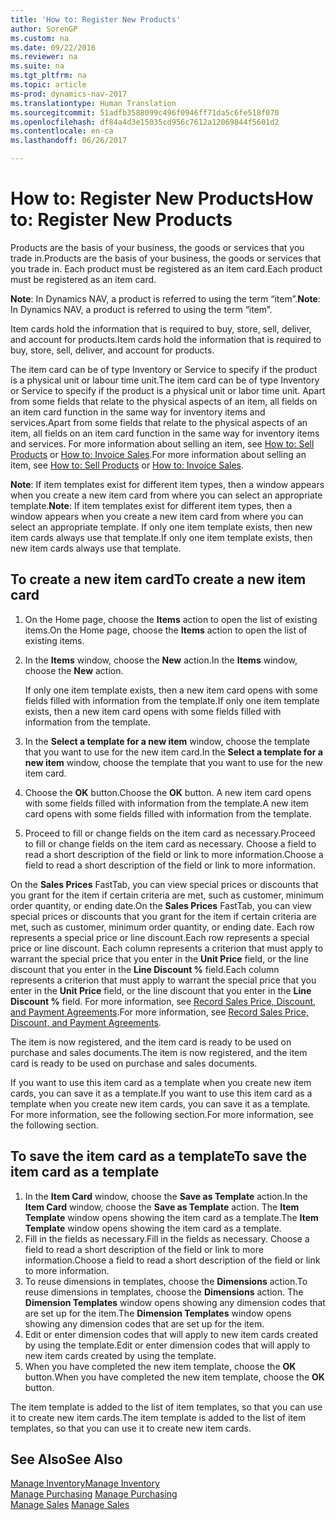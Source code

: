 ```yaml
---
title: 'How to: Register New Products'
author: SorenGP
ms.custom: na
ms.date: 09/22/2016
ms.reviewer: na
ms.suite: na
ms.tgt_pltfrm: na
ms.topic: article
ms-prod: dynamics-nav-2017
ms.translationtype: Human Translation
ms.sourcegitcommit: 51adfb3588099c496f0946ff71da5c6fe518f070
ms.openlocfilehash: df84a4d3e15035cd956c7612a12069844f5601d2
ms.contentlocale: en-ca
ms.lasthandoff: 06/26/2017

---
```


# <a name="how-to-register-new-products"></a><span data-ttu-id="356ab-102">How to: Register New Products</span><span class="sxs-lookup"><span data-stu-id="356ab-102">How to: Register New Products</span></span>

<span data-ttu-id="356ab-103">Products are the basis of your business, the goods or services that you trade in.</span><span class="sxs-lookup"><span data-stu-id="356ab-103">Products are the basis of your business, the goods or services that you trade in.</span></span> <span data-ttu-id="356ab-104">Each product must be registered as an item card.</span><span class="sxs-lookup"><span data-stu-id="356ab-104">Each product must be registered as an item card.</span></span>

<span data-ttu-id="356ab-105">**Note**: In Dynamics NAV, a product is referred to using the term “item”.</span><span class="sxs-lookup"><span data-stu-id="356ab-105">**Note**: In Dynamics NAV, a product is referred to using the term “item”.</span></span>

<span data-ttu-id="356ab-106">Item cards hold the information that is required to buy, store, sell, deliver, and account for products.</span><span class="sxs-lookup"><span data-stu-id="356ab-106">Item cards hold the information that is required to buy, store, sell, deliver, and account for products.</span></span>

<span data-ttu-id="356ab-107">The item card can be of type Inventory or Service to specify if the product is a physical unit or labour time unit.</span><span class="sxs-lookup"><span data-stu-id="356ab-107">The item card can be of type Inventory or Service to specify if the product is a physical unit or labor time unit.</span></span> <span data-ttu-id="356ab-108">Apart from some fields that relate to the physical aspects of an item, all fields on an item card function in the same way for inventory items and services.</span><span class="sxs-lookup"><span data-stu-id="356ab-108">Apart from some fields that relate to the physical aspects of an item, all fields on an item card function in the same way for inventory items and services.</span></span> <span data-ttu-id="356ab-109">For more information about selling an item, see [How to: Sell Products](sales-how-sell-products.md) or [How to: Invoice Sales](sales-how-invoice-sales.md).</span><span class="sxs-lookup"><span data-stu-id="356ab-109">For more information about selling an item, see [How to: Sell Products](sales-how-sell-products.md) or [How to: Invoice Sales](sales-how-invoice-sales.md).</span></span>

<span data-ttu-id="356ab-110">**Note**: If item templates exist for different item types, then a window appears when you create a new item card from where you can select an appropriate template.</span><span class="sxs-lookup"><span data-stu-id="356ab-110">**Note**: If item templates exist for different item types, then a window appears when you create a new item card from where you can select an appropriate template.</span></span> <span data-ttu-id="356ab-111">If only one item template exists, then new item cards always use that template.</span><span class="sxs-lookup"><span data-stu-id="356ab-111">If only one item template exists, then new item cards always use that template.</span></span>

## <a name="to-create-a-new-item-card"></a><span data-ttu-id="356ab-112">To create a new item card</span><span class="sxs-lookup"><span data-stu-id="356ab-112">To create a new item card</span></span>
1. <span data-ttu-id="356ab-113">On the Home page, choose the **Items** action to open the list of existing items.</span><span class="sxs-lookup"><span data-stu-id="356ab-113">On the Home page, choose the **Items** action to open the list of existing items.</span></span>  
2. <span data-ttu-id="356ab-114">In the **Items** window, choose the **New** action.</span><span class="sxs-lookup"><span data-stu-id="356ab-114">In the **Items** window, choose the **New** action.</span></span>

    <span data-ttu-id="356ab-115">If only one item template exists, then a new item card opens with some fields filled with information from the template.</span><span class="sxs-lookup"><span data-stu-id="356ab-115">If only one item template exists, then a new item card opens with some fields filled with information from the template.</span></span>
3. <span data-ttu-id="356ab-116">In the **Select a template for a new item** window, choose the template that you want to use for the new item card.</span><span class="sxs-lookup"><span data-stu-id="356ab-116">In the **Select a template for a new item** window, choose the template that you want to use for the new item card.</span></span>
4. <span data-ttu-id="356ab-117">Choose the **OK** button.</span><span class="sxs-lookup"><span data-stu-id="356ab-117">Choose the **OK** button.</span></span> <span data-ttu-id="356ab-118">A new item card opens with some fields filled with information from the template.</span><span class="sxs-lookup"><span data-stu-id="356ab-118">A new item card opens with some fields filled with information from the template.</span></span>
5. <span data-ttu-id="356ab-119">Proceed to fill or change fields on the item card as necessary.</span><span class="sxs-lookup"><span data-stu-id="356ab-119">Proceed to fill or change fields on the item card as necessary.</span></span> <span data-ttu-id="356ab-120">Choose a field to read a short description of the field or link to more information.</span><span class="sxs-lookup"><span data-stu-id="356ab-120">Choose a field to read a short description of the field or link to more information.</span></span>

<span data-ttu-id="356ab-121">On the **Sales Prices** FastTab, you can view special prices or discounts that you grant for the item if certain criteria are met, such as customer, minimum order quantity, or ending date.</span><span class="sxs-lookup"><span data-stu-id="356ab-121">On the **Sales Prices** FastTab, you can view special prices or discounts that you grant for the item if certain criteria are met, such as customer, minimum order quantity, or ending date.</span></span> <span data-ttu-id="356ab-122">Each row represents a special price or line discount.</span><span class="sxs-lookup"><span data-stu-id="356ab-122">Each row represents a special price or line discount.</span></span> <span data-ttu-id="356ab-123">Each column represents a criterion that must apply to warrant the special price that you enter in the **Unit Price** field, or the line discount that you enter in the **Line Discount %** field.</span><span class="sxs-lookup"><span data-stu-id="356ab-123">Each column represents a criterion that must apply to warrant the special price that you enter in the **Unit Price** field, or the line discount that you enter in the **Line Discount %** field.</span></span> <span data-ttu-id="356ab-124">For more information, see [Record Sales Price, Discount, and Payment Agreements](sales-how-record-sales-price-discount-payment-agreements.md).</span><span class="sxs-lookup"><span data-stu-id="356ab-124">For more information, see [Record Sales Price, Discount, and Payment Agreements](sales-how-record-sales-price-discount-payment-agreements.md).</span></span>

<span data-ttu-id="356ab-125">The item is now registered, and the item card is ready to be used on purchase and sales documents.</span><span class="sxs-lookup"><span data-stu-id="356ab-125">The item is now registered, and the item card is ready to be used on purchase and sales documents.</span></span>

<span data-ttu-id="356ab-126">If you want to use this item card as a template when you create new item cards, you can save it as a template.</span><span class="sxs-lookup"><span data-stu-id="356ab-126">If you want to use this item card as a template when you create new item cards, you can save it as a template.</span></span> <span data-ttu-id="356ab-127">For more information, see the following section.</span><span class="sxs-lookup"><span data-stu-id="356ab-127">For more information, see the following section.</span></span>

## <a name="to-save-the-item-card-as-a-template"></a><span data-ttu-id="356ab-128">To save the item card as a template</span><span class="sxs-lookup"><span data-stu-id="356ab-128">To save the item card as a template</span></span>
1. <span data-ttu-id="356ab-129">In the **Item Card** window, choose the **Save as Template** action.</span><span class="sxs-lookup"><span data-stu-id="356ab-129">In the **Item Card** window, choose the **Save as Template** action.</span></span> <span data-ttu-id="356ab-130">The **Item Template** window opens showing the item card as a template.</span><span class="sxs-lookup"><span data-stu-id="356ab-130">The **Item Template** window opens showing the item card as a template.</span></span>
2. <span data-ttu-id="356ab-131">Fill in the fields as necessary.</span><span class="sxs-lookup"><span data-stu-id="356ab-131">Fill in the fields as necessary.</span></span> <span data-ttu-id="356ab-132">Choose a field to read a short description of the field or link to more information.</span><span class="sxs-lookup"><span data-stu-id="356ab-132">Choose a field to read a short description of the field or link to more information.</span></span>
3. <span data-ttu-id="356ab-133">To reuse dimensions in templates, choose the **Dimensions** action.</span><span class="sxs-lookup"><span data-stu-id="356ab-133">To reuse dimensions in templates, choose the **Dimensions** action.</span></span> <span data-ttu-id="356ab-134">The **Dimension Templates** window opens showing any dimension codes that are set up for the item.</span><span class="sxs-lookup"><span data-stu-id="356ab-134">The **Dimension Templates** window opens showing any dimension codes that are set up for the item.</span></span>
4. <span data-ttu-id="356ab-135">Edit or enter dimension codes that will apply to new item cards created by using the template.</span><span class="sxs-lookup"><span data-stu-id="356ab-135">Edit or enter dimension codes that will apply to new item cards created by using the template.</span></span>
5. <span data-ttu-id="356ab-136">When you have completed the new item template, choose the **OK** button.</span><span class="sxs-lookup"><span data-stu-id="356ab-136">When you have completed the new item template, choose the **OK** button.</span></span>

<span data-ttu-id="356ab-137">The item template is added to the list of item templates, so that you can use it to create new item cards.</span><span class="sxs-lookup"><span data-stu-id="356ab-137">The item template is added to the list of item templates, so that you can use it to create new item cards.</span></span>

## <a name="see-also"></a><span data-ttu-id="356ab-138">See Also</span><span class="sxs-lookup"><span data-stu-id="356ab-138">See Also</span></span>
  [<span data-ttu-id="356ab-139">Manage Inventory</span><span class="sxs-lookup"><span data-stu-id="356ab-139">Manage Inventory</span></span>](inventory-manage-inventory.md)  
<span data-ttu-id="356ab-140">  [Manage Purchasing](purchasing-manage-purchasing.md)</span><span class="sxs-lookup"><span data-stu-id="356ab-140">  [Manage Purchasing](purchasing-manage-purchasing.md)</span></span>  
<span data-ttu-id="356ab-141">  [Manage Sales](sales-manage-sales.md)</span><span class="sxs-lookup"><span data-stu-id="356ab-141">  [Manage Sales](sales-manage-sales.md)</span></span>

